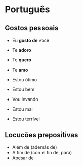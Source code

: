 # Português

## Gostos pessoais

* Eu **gosto de** você
* Te **adoro**
* Te **quero**
* Te **amo**

* Estou ótimo
* Estou bem
* Vou levando
* Estou mal
* Estou terrível

## Locucões prepositivas

* Além de (además de)
* A fim de (con el fin de, para)
* Apesar de
